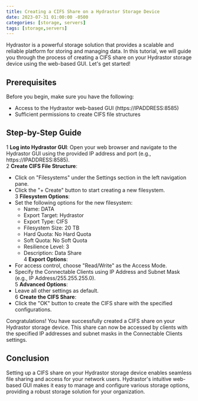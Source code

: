 ```yaml
---
title: Creating a CIFS Share on a Hydrastor Storage Device
date: 2023-07-31 01:00:00 -0500
categories: [storage, servers]
tags: [storage,servers]
---
```


Hydrastor is a powerful storage solution that provides a scalable and reliable platform for storing and managing data. In this tutorial, we will guide you through the process of creating a CIFS share on your Hydrastor storage device using the web-based GUI. Let's get started!

## Prerequisites

Before you begin, make sure you have the following:

- Access to the Hydrastor web-based GUI (https://IPADDRESS:8585)
- Sufficient permissions to create CIFS file structures

## Step-by-Step Guide

1 **Log into Hydrastor GUI**: Open your web browser and navigate to the Hydrastor GUI using the provided IP address and port (e.g., https://IPADDRESS:8585).<br>
2 **Create CIFS File Structure**:
- Click on "Filesystems" under the Settings section in the left navigation pane.
- Click the "+ Create" button to start creating a new filesystem.<br>
3 **Filesystem Options**:
- Set the following options for the new filesystem:
     * Name: DATA
     * Export Target: Hydrastor
     * Export Type: CIFS
     * Filesystem Size: 20 TB
     * Hard Quota: No Hard Quota
     * Soft Quota: No Soft Quota
     * Resilience Level: 3
     * Description: Data Share<br>
4 **Export Options**:
- For access control, choose "Read/Write" as the Access Mode.
- Specify the Connectable Clients using IP Address and Subnet Mask (e.g., IP Address/255.255.255.0).<br>
5 **Advanced Options**:
- Leave all other settings as default.<br>
6 **Create the CIFS Share**:
- Click the "OK" button to create the CIFS share with the specified configurations.<br>

Congratulations! You have successfully created a CIFS share on your Hydrastor storage device. This share can now be accessed by clients with the specified IP addresses and subnet masks in the Connectable Clients settings.

## Conclusion

Setting up a CIFS share on your Hydrastor storage device enables seamless file sharing and access for your network users. Hydrastor's intuitive web-based GUI makes it easy to manage and configure various storage options, providing a robust storage solution for your organization.
